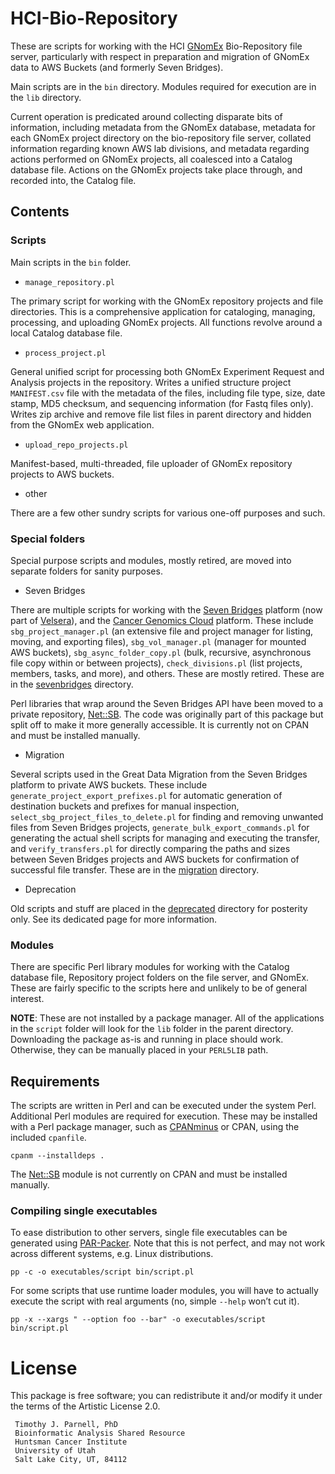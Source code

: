 # HCI-Bio-Repository

These are scripts for working with the HCI [GNomEx](https://hci-bio-app.hci.utah.edu/gnomex/home) 
Bio-Repository file server, particularly with respect in preparation and migration of 
GNomEx data to AWS Buckets (and formerly Seven Bridges).

Main scripts are in the `bin` directory. Modules required for execution are in the `lib` 
directory. 

Current operation is predicated around collecting disparate bits of information, 
including metadata from the GNomEx database, metadata for each GNomEx project directory 
on the bio-repository file server, collated information regarding known AWS lab 
divisions, and metadata regarding actions performed on GNomEx projects, all coalesced 
into a Catalog database file. Actions on the GNomEx projects take place through, and 
recorded into, the Catalog file. 


## Contents

### Scripts

Main scripts in the `bin` folder. 

- `manage_repository.pl`

The primary script for working with the GNomEx repository projects and file directories.
This is a comprehensive application for cataloging, managing, processing, and uploading
GNomEx projects. All functions revolve around a local Catalog database file.

- `process_project.pl`

General unified script for processing both GNomEx Experiment Request and Analysis 
projects in the repository. Writes a unified structure project `MANIFEST.csv` file
with the metadata of the files, including file type, size, date stamp, MD5 checksum,
and sequencing information (for Fastq files only). Writes zip archive and remove file
list files in parent directory and hidden from the GNomEx web application.

- `upload_repo_projects.pl`

Manifest-based, multi-threaded, file uploader of GNomEx repository projects to AWS
buckets. 

- other

There are a few other sundry scripts for various one-off purposes and such. 

### Special folders

Special purpose scripts and modules, mostly retired, are moved into separate folders
for sanity purposes.

- Seven Bridges

There are multiple scripts for working with the 
[Seven Bridges](https://www.sevenbridges.com) platform (now part of
[Velsera](https://velsera.com/)), and the
[Cancer Genomics Cloud](https://www.cancergenomicscloud.org) platform. These include 
`sbg_project_manager.pl` (an extensive file and project manager for listing, moving, 
and exporting files), `sbg_vol_manager.pl` (manager for mounted AWS buckets),
`sbg_async_folder_copy.pl` (bulk, recursive, asynchronous file copy within or between 
projects), `check_divisions.pl` (list projects, members, tasks, and more), and others.
These are mostly retired. These are in the [sevenbridges](sevenbridges) directory.

Perl libraries that wrap around the Seven Bridges API have been moved to a private 
repository, [Net::SB](https://github.com/tjparnell/Net-SB). The code was originally
part of this package but split off to make it more generally accessible. It is 
currently not on CPAN and must be installed manually.

- Migration

Several scripts used in the Great Data Migration from the Seven Bridges platform to 
private AWS buckets. These include `generate_project_export_prefixes.pl` for automatic
generation of destination buckets and prefixes for manual inspection,
`select_sbg_project_files_to_delete.pl` for finding and removing unwanted files from 
Seven Bridges projects, `generate_bulk_export_commands.pl` for generating the actual 
shell scripts for managing and executing the transfer, and `verify_transfers.pl` for
directly comparing the paths and sizes between Seven Bridges projects and AWS buckets
for confirmation of successful file transfer. These are in the [migration](migration)
directory.

- Deprecation

Old scripts and stuff are placed in the [deprecated](deprecated/Readme.md) directory for
posterity only. See its dedicated page for more information.


### Modules

There are specific Perl library modules for working with the Catalog database 
file, Repository project folders on the file server, and GNomEx. These are fairly 
specific to the scripts here and unlikely to be of general interest. 

**NOTE**: These are not installed by a package manager. All of the applications in the
`script` folder will look for the `lib` folder in the parent directory. Downloading
the package as-is and running in place should work. Otherwise, they can be manually
placed in your `PERL5LIB` path.


## Requirements

The scripts are written in Perl and can be executed under the system Perl. Additional 
Perl modules are required for execution. These may be installed with a Perl package 
manager, such as [CPANminus](https://metacpan.org/pod/App::cpanminus) or CPAN, using
the included `cpanfile`.

	cpanm --installdeps .

The [Net::SB](https://github.com/tjparnell/Net-SB) module is not currently on CPAN and
must be installed manually.


### Compiling single executables

To ease distribution to other servers, single file executables can be generated using
[PAR-Packer](https://metacpan.org/pod/pp). Note that this is not perfect, and may not 
work across different systems, e.g. Linux distributions.

    pp -c -o executables/script bin/script.pl

For some scripts that use runtime loader modules, you will have to actually execute 
the script with real arguments (no, simple `--help` won’t cut it).

    pp -x --xargs " --option foo --bar" -o executables/script bin/script.pl


# License

This package is free software; you can redistribute it and/or modify
it under the terms of the Artistic License 2.0.  

	 Timothy J. Parnell, PhD
	 Bioinformatic Analysis Shared Resource
	 Huntsman Cancer Institute
	 University of Utah
	 Salt Lake City, UT, 84112




